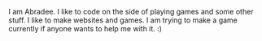 I am Abradee. I like to code on the side of playing games and some other stuff. I like to make websites and games. I am trying to make a game currently if anyone wants to help me with it. :) 
